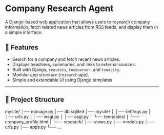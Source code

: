 # Company Research Agent

A Django-based web application that allows users to research company information, fetch related news articles from RSS feeds, and display them in a simple interface.

## 🚀 Features
- Search for a company and fetch recent news articles.
- Displays headlines, summaries, and links to external sources.
- Built with Django, `requests`, `feedparser`, and `tenacity`.
- Modular app structure (`research` app).
- Simple and extendable UI using Django templates.

---

## 📂 Project Structure
mysite/
│── manage.py
│── db.sqlite3
│── mysite/
│ │── settings.py
│ │── urls.py
│ │── wsgi.py
│ │── asgi.py
│ └── templates/
│ └── company_profile.html
│
└── research/
│── views.py
│── models.py
│── urls.py
│── apps.py
└── ...
